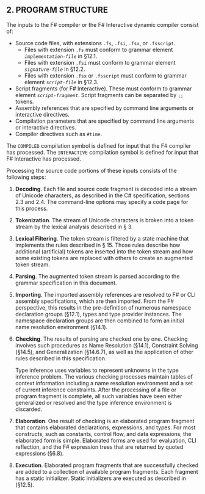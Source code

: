 ## 2. PROGRAM STRUCTURE

The inputs to the F# compiler or the F# Interactive dynamic compiler consist of:

- Source code files, with extensions `.fs`, `.fsi`, `.fsx`, or `.fsscript`.
    - Files with extension `.fs` must conform to grammar element _`implementation-file`_ in §12.1.
    - Files with extension `.fsi` must conform to grammar element _`signature-file`_ in §12.2.
    - Files with extension `.fsx` or `.fsscript` must conform to grammar element _`script-file`_ in
      §12.3.
- Script fragments (for F# Interactive). These must conform to grammar element _`script-fragment`_.
  Script fragments can be separated by `;;` tokens.
- Assembly references that are specified by command line arguments or interactive directives.
- Compilation parameters that are specified by command line arguments or interactive directives.
- Compiler directives such as `#time`.

The `COMPILED` compilation symbol is defined for input that the F# compiler has processed. The
`INTERACTIVE` compilation symbol is defined for input that F# Interactive has processed.

Processing the source code portions of these inputs consists of the following steps:

1. **Decoding**. Each file and source code fragment is decoded into a stream of Unicode characters, as
   described in the C# specification, sections 2.3 and 2.4. The command-line options may specify a
   code page for this process.
2. **Tokenization**. The stream of Unicode characters is broken into a token stream by the lexical
   analysis described in § 3.
3. **Lexical Filtering**. The token stream is filtered by a state machine that implements the rules
   described in § 15. Those rules describe how additional (artificial) tokens are inserted into the
   token stream and how some existing tokens are replaced with others to create an augmented
   token stream.
4. **Parsing**. The augmented token stream is parsed according to the grammar specification in this
   document.
5. **Importing**. The imported assembly references are resolved to F# or CLI assembly specifications,
   which are then imported. From the F# perspective, this results in the pre-definition of numerous
   namespace declaration groups (§12.1), types and type provider instances. The namespace
   declaration groups are then combined to form an initial name resolution environment (§14.1).
6. **Checking**. The results of parsing are checked one by one. Checking involves such procedures as
   Name Resolution (§14.1), Constraint Solving (§14.5), and Generalization (§14.6.7), as well as the
   application of other rules described in this specification.
   
   Type inference uses variables to represent unknowns in the type inference problem. The various
   checking processes maintain tables of context information including a name resolution
   environment and a set of current inference constraints. After the processing of a file or program
   fragment is complete, all such variables have been either generalized or resolved and the type
   inference environment is discarded.
7. **Elaboration**. One result of checking is an elaborated program fragment that contains elaborated
   declarations, expressions, and types. For most constructs, such as constants, control flow, and
   data expressions, the elaborated form is simple. Elaborated forms are used for evaluation, CLI
   reflection, and the F# expression trees that are returned by quoted expressions (§6.8).
8. **Execution**. Elaborated program fragments that are successfully checked are added to a
   collection of available program fragments. Each fragment has a static initializer. Static initializers
   are executed as described in (§12.5).
